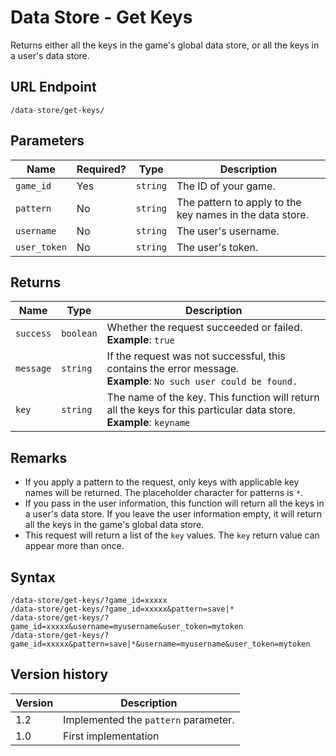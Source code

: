 # Data Store - Get Keys

Returns either all the keys in the game's global data store, or all the keys in a user's data store.

## URL Endpoint

```
/data-store/get-keys/
```

## Parameters

| Name         | Required? | Type     | Description                                              |
| ------------ | --------- | -------- | -------------------------------------------------------- |
| `game_id`    | Yes       | `string` | The ID of your game.                                     |
| `pattern`    | No        | `string` | The pattern to apply to the key names in the data store. |
| `username`   | No        | `string` | The user's username.                                     |
| `user_token` | No        | `string` | The user's token.                                        |

## Returns

| Name      | Type      | Description                                                                                                             |
| --------- | --------- | ----------------------------------------------------------------------------------------------------------------------- |
| `success` | `boolean` | Whether the request succeeded or failed. <br> **Example**: `true`                                                       |
| `message` | `string`  | If the request was not successful, this contains the error message. <br> **Example**: `No such user could be found.`    |
| `key`     | `string`  | The name of the key. This function will return all the keys for this particular data store. <br> **Example**: `keyname` |

## Remarks

* If you apply a pattern to the request, only keys with applicable key names will be returned. The placeholder character for patterns is `*`.
* If you pass in the user information, this function will return all the keys in a user's data store. If you leave the user information empty, it will return all the keys in the game's global data store.
* This request will return a list of the `key` values. The `key` return value can appear more than once.

## Syntax

```
/data-store/get-keys/?game_id=xxxxx
/data-store/get-keys/?game_id=xxxxx&pattern=save|*
/data-store/get-keys/?game_id=xxxxx&username=myusername&user_token=mytoken
/data-store/get-keys/?game_id=xxxxx&pattern=save|*&username=myusername&user_token=mytoken
```

## Version history

| Version | Description                          |
| ------- | ------------------------------------ |
| 1.2     | Implemented the `pattern` parameter. |
| 1.0     | First implementation                 |
